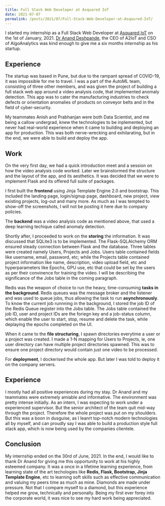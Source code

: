 ```yaml
---
title: Full Stack Web Developer at Asquared IoT
date: 2021-07-07
permalink: /posts/2021/07/Full-Stack-Web-Developer-at-Asqaured-IoT/
---
```


I started my internship as a Full Stack Web Developer at [Asquared IoT](https://www.asquared.ai/) on the 1st of January, 2021. [Dr Anand Deshpande](https://www.linkedin.com/in/anand-m-deshpande/), the CEO of A2IoT and CSO of AlgoAnalytics was kind enough to give me a six months internship as his startup.

## Experience

The startup was based in Pune, but due to the rampant spread of COVID-19, it was impossible for me to travel. I was a part of the AutoML team, consisting of three other members, and was given the project of building a full stack web app around a video analysis code, that implemented anomaly detection. This app was to cater the manufacturing industries to check defects or orientation anomalies of products on conveyor belts and in the field of cyber-security.

My teammates Anish and Prabhanjan were both Data Scientist, and me being a callow undergrad, knew the technologies to be inplemented, but never had real-world experience when it came to building and deploying an app for production. This was both nerve-wrecking and exhilarating, but in the end, we were able to build and deploy the app. 

## Work
On the very first day, we had a quick introduction meet and a session on how the video analysis code worked. Later we brainstormed the structure and the layout of the app, and its aesthetics. It was decided that we were to implement Flask and its offered full suite of packages. 

I first built the **frontend** using Jinja Template Engine 2.0 and bootstrap. This included the landing page, login/signup page, dashboard, new project, view existing projects, log-out and many more. As much as I was tempted to show-off the screenshots, I will not be posting it here due to company policies. 

The **backend** was a video analysis code as mentioned above, that used a deep learning techique called anomaly detection.

Shortly after, I proceeded to work on the **storing** the information. It was discussed that SQLite3 is to be implemented. The Flask-SQLAlchemy ORM ensured steady connection between Flask and the database. Three tables were created namely Users, Projects and Jobs. Users table contained fields like username, email, password, etc; while the Projects table contained project information like name, description, video upload field, etc and hyperparameters like Epochs, GPU use, etc that could be set by the users as per their convinence for training the video. I will be describing the significance of the Jobs table in the coming paragraph. 

Redis was the weapon of choice to run the heavy, time-consuming **tasks in the background**. Redis queues was the message broker and the listener and was used to queue jobs, thus allowing the task to run **asynchronously**. To know the current job runnning in the background, I stored the job ID of the Redis Queue register into the Jobs table. The Jobs table contained the job ID, user and project IDs are the foriegn key and a job-status column, which enable the user to start, stop, resume and delete the task, while deplaying the epochs completed on the UI.

When it came to the **file structuring**, I spawn directories everytime a user or a project was created. I made a 1-N mapping for Users to Projects, ie, one user directory can have multiple project directories spawned. This was to ensure one project directory would contain just one video to be processed.

For **deployment**, I dockerised the whole app. But later I was told to deploy it on the company servers. 

## Experience

I mostly had all positive experiences during my stay. Dr Anand and my teammates were extremely amiable and informative. The environment was pretty intense initially. As an intern, I was expecting to work under a experienced supervisor. But the senior architect of the team quit mid-way through the project. Therefore the whole project was put on my shoulders. But this was a boon in dusguise, as I leanrt top-notch modern technologies all by myself, and can proudly say I was able to build a production style full stack app, which is now being used by the companies clientele.

## Conclusion
My internship ended on the 30rd of June, 2021. In the end, I would like to thank Dr Anand for giving me this opportunity to work at his highly esteemed company. It was a once in a lifetime learning experience, from learning state of the art techologies like **Redis, Flask, Bootstrap, Jinja Template Engine**, etc to learning soft skills such as effective communication and valuing my peers time as much as mine. Diamonds are made under pressure. Not that I compare myself to a diamond, but this experience helped me grow, technically and personally. Being my first ever forey into the corporate world, it was nice to see my hard work being appreciated.













